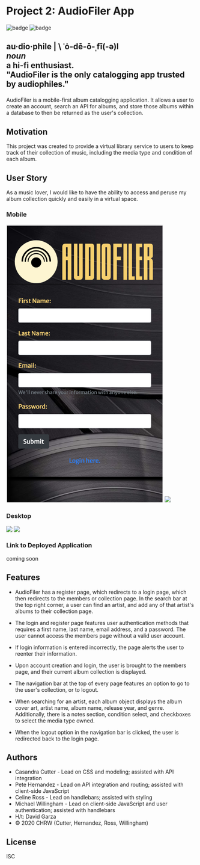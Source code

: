 # Project 2: AudioFiler App
![badge](https://img.shields.io/badge/license-ICS-orange)
![badge](https://img.shields.io/badge/build-passing-brightgreen)
    
<h2>
<p><strong>au·​dio·​phile | \ ˈȯ-dē-ō-ˌfī(-ə)l</strong>
<br>
<em>noun</em>
<br>
a hi-fi enthusiast.
<br>
"AudioFiler is the only catalogging app trusted by audiophiles."
</p>
</h2>

AudioFiler is a mobile-first album catalogging application. It allows a user to create an account, search an API for albums, and store those albums within a database to then be returned as the user's collection.

## Motivation

This project was created to provide a virtual library service to users to keep track of their collection of music, including the media type and condition of each album.

## User Story

As a music lover, I would like to have the ability to access and peruse my album collection quickly and easily in a virtual space.

### Mobile

<img src="public/assets/images/AudioFile-Mobile.png">
<img src="https://media.giphy.com/media/F1ZIDOcrOuVd9VDDQk/giphy.gif">

### Desktop

<img src="https://media.giphy.com/media/DGVt51KhbQYfd82yLy/giphy.gif">
<img src="https://media.giphy.com/media/yF0cVSfe8wFESH1EVd/giphy.gif">

### Link to Deployed Application

coming soon

## Features

* AudioFiler has a register page, which redirects to a login page, which then redirects to the members or collection page. In the search bar at the top right corner, a user can find an artist, and add any of that artist's albums to their collection page.

* The login and register page features user authentication methods that requires a first name, last name, email address, and a password. The user cannot access the members page without a valid user account.

* If login information is entered incorrectly, the page alerts the user to reenter their information.

* Upon account creation and login, the user is brought to the members page, and their current album collection is displayed.

* The navigation bar at the top of every page features an option to go to the user's collection, or to logout.

* When searching for an artist, each album object displays the album cover art, artist name, album name, release year, and genre. Additionally, there is a notes section, condition select, and checkboxes to select the media type owned.

* When the logout option in the navigation bar is clicked, the user is redirected back to the login page.

## Authors

* Casandra Cutter - Lead on CSS and modeling; assisted with API integration
* Pete Hernandez - Lead on API integration and routing; assisted with client-side JavaScript
* Celine Ross - Lead on handlebars; assisted with styling
* Michael Willingham - Lead on client-side JavaScript and user authentication; assisted with handlebars
* H/t: David Garza
* © 2020 CHRW (Cutter, Hernandez, Ross, Willingham)

## License
ISC